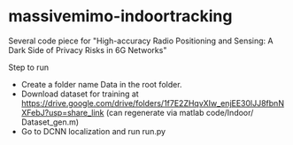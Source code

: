 
# massivemimo-indoortracking
Several code piece for "High-accuracy Radio Positioning and Sensing: A Dark Side of Privacy Risks in 6G Networks"

Step to run

  * Create a folder name Data in the root folder.
  * Download dataset for training at https://drive.google.com/drive/folders/1f7E2ZHqvXIw_enjEE30lJJ8fbnNXFebJ?usp=share_link (can regenerate via matlab code/Indoor/ Dataset_gen.m)
  * Go to DCNN localization and run run.py  
